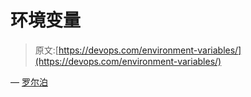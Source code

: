 # 环境变量

> 原文:[https://devops.com/environment-variables/](https://devops.com/environment-variables/)

— [罗尔泊](https://devops.com/author/breselman/)